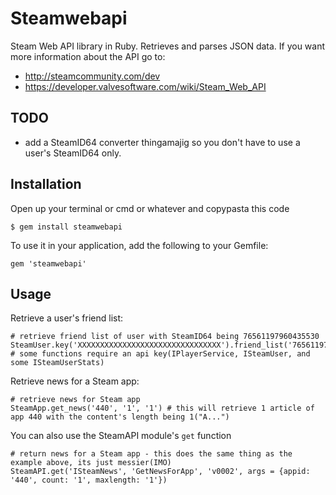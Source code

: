 Steamwebapi
===

Steam Web API library in Ruby. Retrieves and parses JSON data. If you want more information about the API go to:

* http://steamcommunity.com/dev
* https://developer.valvesoftware.com/wiki/Steam_Web_API


## TODO

* add a SteamID64 converter thingamajig so you don't have to use a user's SteamID64 only.

## Installation

Open up your terminal or cmd or whatever and copypasta this code

    $ gem install steamwebapi

To use it in your application, add the following to your Gemfile:

    gem 'steamwebapi'

## Usage

Retrieve a user's friend list:

    # retrieve friend list of user with SteamID64 being 76561197960435530
    SteamUser.key('XXXXXXXXXXXXXXXXXXXXXXXXXXXXXXXX').friend_list('76561197960435530') # some functions require an api key(IPlayerService, ISteamUser, and some ISteamUserStats)

Retrieve news for a Steam app:

    # retrieve news for Steam app
    SteamApp.get_news('440', '1', '1') # this will retrieve 1 article of app 440 with the content's length being 1("A...")

You can also use the SteamAPI module's `get` function

    # return news for a Steam app - this does the same thing as the example above, its just messier(IMO)
    SteamAPI.get('ISteamNews', 'GetNewsForApp', 'v0002', args = {appid: '440', count: '1', maxlength: '1'})